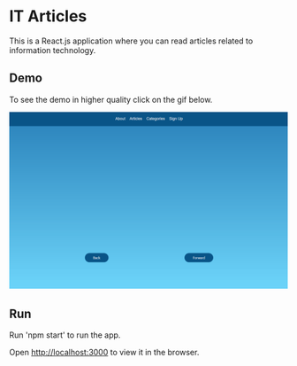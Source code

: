 # IT Articles

This is a React.js application where you can read articles related to information technology.

## Demo

To see the demo in higher quality click on the gif below.

![IT Articles Demo](demo/animacao.gif)

## Run

Run 'npm start' to run the app.

Open [http://localhost:3000](http://localhost:3000) to view it in the browser.